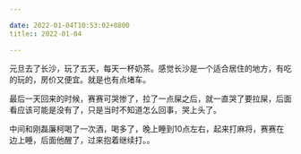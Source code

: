 ```yaml
---

date: 2022-01-04T10:53:02+0800
title:: 2022-01-04

---
```


元旦去了长沙，玩了五天，每天一杯奶茶。感觉长沙是一个适合居住的地方，有吃的玩的，房价又便宜。就是也有点堵车。

最后一天回来的时候，赛赛可哭惨了，拉了一点屎之后，就一直哭了要拉屎，后面看应该可能是没有了，只是当时不知道怎么回事，哭上头了。

中间和刚磊廉柯喝了一次酒，喝多了，晚上睡到10点左右，起来打麻将，赛赛在边上睡，后面他醒了，过来抱着继续打。。
